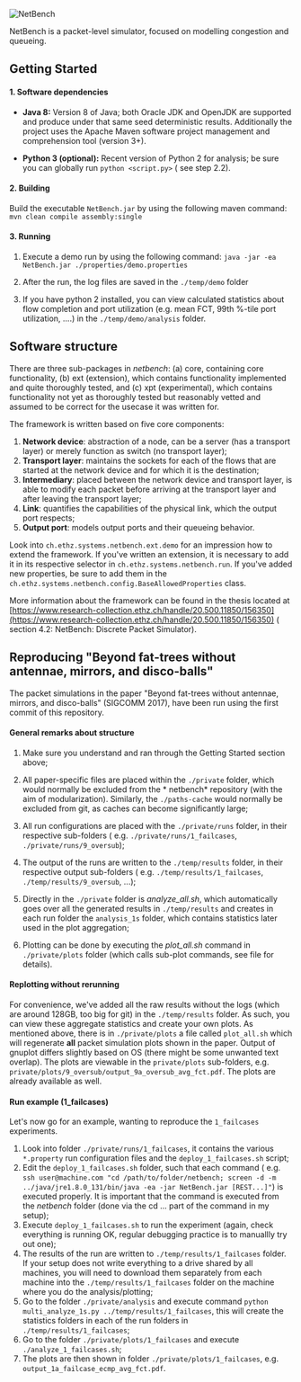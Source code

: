 ![NetBench](images/netbench_banner.png)

NetBench is a packet-level simulator, focused on modelling congestion and queueing.

## Getting Started

#### 1. Software dependencies

* **Java 8:** Version 8 of Java; both Oracle JDK and OpenJDK are supported and produce under that same seed
  deterministic results. Additionally the project uses the Apache Maven software project management and comprehension
  tool (version 3+).

* **Python 3 (optional):** Recent version of Python 2 for analysis; be sure you can globally run `python <script.py>` (
  see step 2.2).

#### 2. Building

[//]: # (1. Compile and run all tests in the project, make sure that they all pass; this can be done using the following maven)

[//]: # (   command: `mvn compile test`)

Build the executable `NetBench.jar` by using the following maven command: `mvn clean compile assembly:single`

#### 3. Running

1. Execute a demo run by using the following command: `java -jar -ea NetBench.jar ./properties/demo.properties`

2. After the run, the log files are saved in the `./temp/demo` folder

3. If you have python 2 installed, you can view calculated statistics about flow completion and port utilization (e.g.
   mean FCT, 99th %-tile port utilization, ....) in the `./temp/demo/analysis` folder.

## Software structure

There are three sub-packages in *netbench*: (a) core, containing core functionality, (b) ext (extension), which contains
functionality implemented and quite thoroughly tested, and (c) xpt (experimental), which contains functionality not yet
as thoroughly tested but reasonably vetted and assumed to be correct for the usecase it was written for.

The framework is written based on five core components:

1. **Network device**: abstraction of a node, can be a server (has a transport layer) or merely function as switch (no
   transport layer);
2. **Transport layer**: maintains the sockets for each of the flows that are started at the network device and for which
   it is the destination;
3. **Intermediary**: placed between the network device and transport layer, is able to modify each packet before
   arriving at the transport layer and after leaving the transport layer;
4. **Link**: quantifies the capabilities of the physical link, which the output port respects;
5. **Output port**: models output ports and their queueing behavior.

Look into `ch.ethz.systems.netbench.ext.demo` for an impression how to extend the framework. If you've written an
extension, it is necessary to add it in its respective selector in `ch.ethz.systems.netbench.run`. If you've added new
properties, be sure to add them in the `ch.ethz.systems.netbench.config.BaseAllowedProperties` class.

More information about the framework can be found in the thesis located
at [https://www.research-collection.ethz.ch/handle/20.500.11850/156350](https://www.research-collection.ethz.ch/handle/20.500.11850/156350) (
section 4.2: NetBench: Discrete Packet Simulator).

## Reproducing "Beyond fat-trees without antennae, mirrors, and disco-balls"

The packet simulations in the paper "Beyond fat-trees without antennae, mirrors, and disco-balls" (SIGCOMM 2017), have
been run using the first commit of this repository.

#### General remarks about structure

1. Make sure you understand and ran through the Getting Started section above;

2. All paper-specific files are placed within the `./private` folder, which would normally be excluded from the *
   netbench* repository (with the aim of modularization). Similarly, the `./paths-cache` would normally be excluded from
   git, as caches can become significantly large;

3. All run configurations are placed with the `./private/runs` folder, in their respective sub-folders (
   e.g. `./private/runs/1_failcases`, `./private/runs/9_oversub`);

4. The output of the runs are written to the `./temp/results` folder, in their respective output sub-folders (
   e.g. `./temp/results/1_failcases`, `./temp/results/9_oversub`, ...);

5. Directly in the `./private` folder is *analyze_all.sh*, which automatically goes over all the generated results
   in `./temp/results` and creates in each run folder the `analysis_1s` folder, which contains statistics later used in
   the plot aggregation;

6. Plotting can be done by executing the *plot_all.sh* command in `./private/plots` folder (which calls sub-plot
   commands, see file for details).

#### Replotting without rerunning

For convenience, we've added all the raw results without the logs (which are around 128GB, too big for git) in
the `./temp/results` folder. As such, you can view these aggregate statistics and create your own plots. As mentioned
above, there is in `./private/plots` a file called `plot_all.sh` which will regenerate **all** packet simulation plots
shown in the paper. Output of gnuplot differs slightly based on OS (there might be some unwanted text overlap). The
plots are viewable in the `private/plots` sub-folders, e.g. `private/plots/9_oversub/output_9a_oversub_avg_fct.pdf`. The
plots are already available as well.

#### Run example (1_failcases)

Let's now go for an example, wanting to reproduce the `1_failcases` experiments.

1. Look into folder `./private/runs/1_failcases`, it contains the various `*.property` run configuration files and
   the `deploy_1_failcases.sh` script;
2. Edit the `deploy_1_failcases.sh` folder, such that each command (
   e.g. `ssh user@machine.com "cd /path/to/folder/netbench; screen -d -m ../java/jre1.8.0_131/bin/java -ea -jar NetBench.jar [REST...]"`)
   is executed properly. It is important that the command is executed from the *netbench* folder (done via the cd ...
   part of the command in my setup);
3. Execute `deploy_1_failcases.sh` to run the experiment (again, check everything is running OK, regular debugging
   practice is to manuallly try out one);
4. The results of the run are written to `./temp/results/1_failcases` folder. If your setup does not write everything to
   a drive shared by all machines, you will need to download them separately from each machine into
   the `./temp/results/1_failcases` folder on the machine where you do the analysis/plotting;
5. Go to the folder `./private/analysis` and execute command `python multi_analyze_1s.py ../temp/results/1_failcases`,
   this will create the statistics folders in each of the run folders in `./temp/results/1_failcases`;
6. Go to the folder `./private/plots/1_failcases` and execute `./analyze_1_failcases.sh`;
7. The plots are then shown in folder `./private/plots/1_failcases`, e.g. `output_1a_failcase_ecmp_avg_fct.pdf`.
